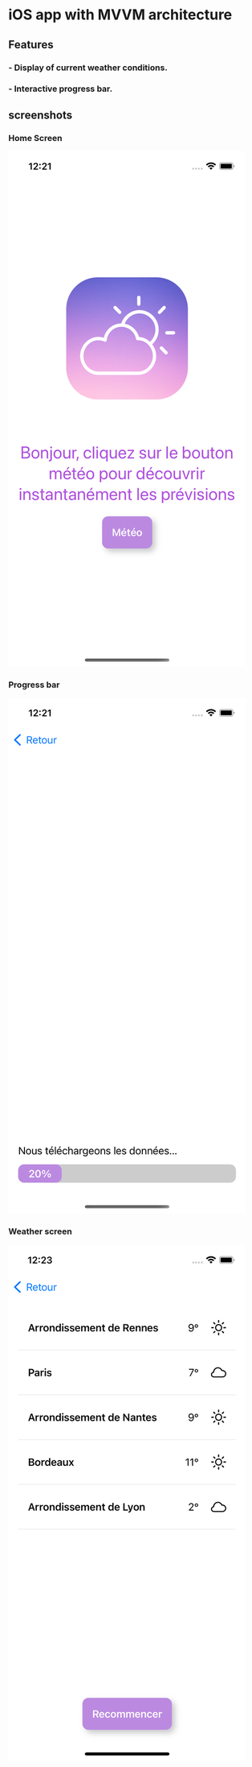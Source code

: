 # iOS app with MVVM architecture

## Features

### - Display of current weather conditions.
### - Interactive progress bar.

## screenshots

### Home Screen
![Screenshot 1](screenshots/screenshot_1.png)

### Progress bar
![Screenshot 2](screenshots/screenshot_2.png)

### Weather screen
![Screenshot 3](screenshots/screenshot_3.png)
